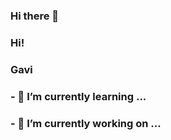 ### Hi there 👋

### Hi! 
### Gavi

### - 🌱 I’m currently learning ...
### - 🔭 I’m currently working on ...


<!--
**gabrielavillarrealdiaz/gabrielavillarrealdiaz** is a ✨ _special_ ✨ repository because its `README.md` (this file) appears on your GitHub profile.

Here are some ideas to get you started:

- 🔭 I’m currently working on ...
- 🌱 I’m currently learning ...
- 👯 I’m looking to collaborate on ...
- 🤔 I’m looking for help with ...
- 💬 Ask me about ...
- 📫 How to reach me: ...
- 😄 Pronouns: ...
- ⚡ Fun fact: ...
-->
